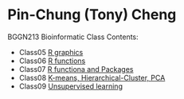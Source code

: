 # Pin-Chung (Tony) Cheng

BGGN213 Bioinformatic Class
Contents:
- Class05 [R graphics](https://github.com/tonycheng521/Bggn213/blob/master/Class05/class05.md)
- Class06 [R functions](https://github.com/tonycheng521/Bggn213/blob/master/Class06/class06.md)
- Class07 [R functiona and Packages](https://github.com/tonycheng521/Bggn213/blob/master/Class07/Class07.md)
- Class08 [K-means, Hierarchical-Cluster, PCA](https://github.com/tonycheng521/Bggn213/blob/master/class08/class08.md)
- Class09 [Unsupervised learning](https://github.com/tonycheng521/Bggn213/blob/master/Class09/Class09.md)

